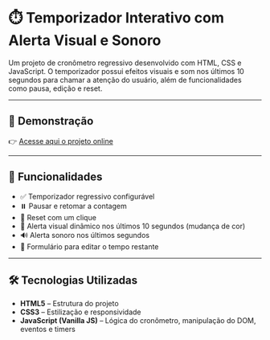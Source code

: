 # ⏱️ Temporizador Interativo com Alerta Visual e Sonoro

Um projeto de cronômetro regressivo desenvolvido com HTML, CSS e JavaScript. O temporizador possui efeitos visuais e som nos últimos 10 segundos para chamar a atenção do usuário, além de funcionalidades como pausa, edição e reset.

---

## 📸 Demonstração

👉 [Acesse aqui o projeto online](https://richardmoraessouza.github.io/timer-interativo/)

---

## 🎯 Funcionalidades

- ✅ Temporizador regressivo configurável
- ⏸️ Pausar e retomar a contagem
- 🔁 Reset com um clique
- 🎨 Alerta visual dinâmico nos últimos 10 segundos (mudança de cor)
- 🔊 Alerta sonoro nos últimos segundos
- 📝 Formulário para editar o tempo restante

---

## 🛠️ Tecnologias Utilizadas

- **HTML5** – Estrutura do projeto
- **CSS3** – Estilização e responsividade
- **JavaScript (Vanilla JS)** – Lógica do cronômetro, manipulação do DOM, eventos e timers
